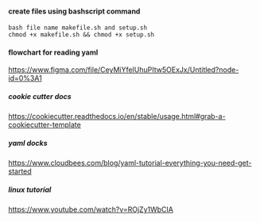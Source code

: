 #### create files using bashscript command

```
bash file name makefile.sh and setup.sh
chmod +x makefile.sh && chmod +x setup.sh
```


#### flowchart for reading yaml
https://www.figma.com/file/CeyMiYfeIUhuPItw5OExJx/Untitled?node-id=0%3A1


##### cookie cutter docs
https://cookiecutter.readthedocs.io/en/stable/usage.html#grab-a-cookiecutter-template


##### yaml docks
https://www.cloudbees.com/blog/yaml-tutorial-everything-you-need-get-started

##### linux tutorial
https://www.youtube.com/watch?v=ROjZy1WbCIA